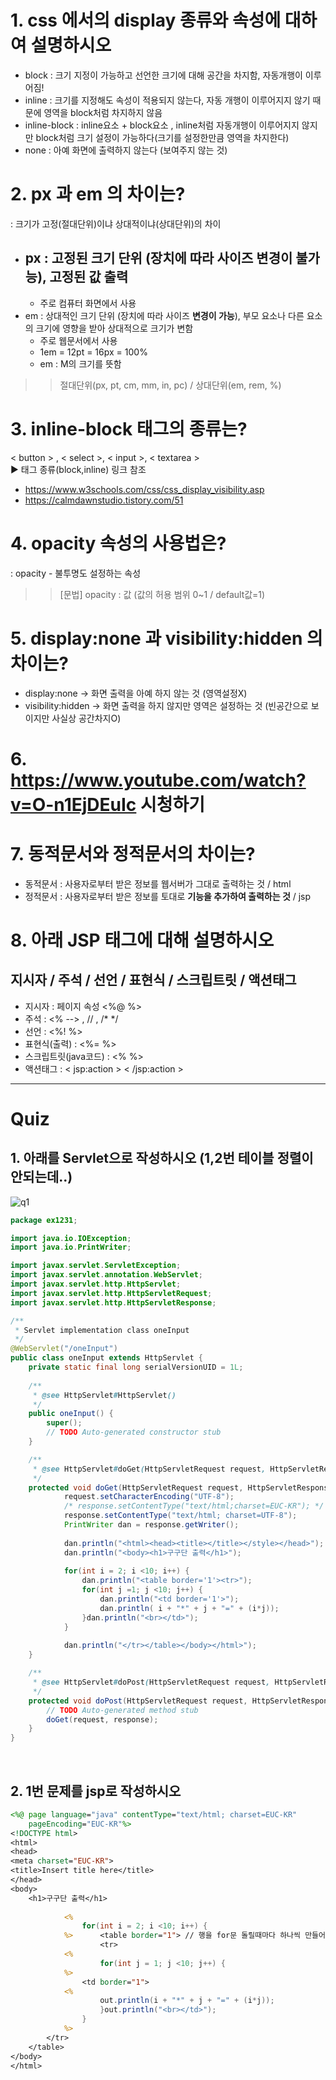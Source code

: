 # 1. css 에서의 display 종류와 속성에 대하여 설명하시오
- block : 크기 지정이 가능하고 선언한 크기에 대해 공간을 차지함, 자동개행이 이루어짐! 
- inline : 크기를 지정해도 속성이 적용되지 않는다, 자동 개행이 이루어지지 않기 때문에 영역을 block처럼 차지하지 않음
- inline-block : inline요소 + block요소 , inline처럼 자동개행이 이루어지지 않지만 block처럼 크기 설정이 가능하다(크기를 설정한만큼 영역을 차지한다)
- none : 아예 화면에 출력하지 않는다 (보여주지 않는 것) 

# 2. px 과 em 의 차이는?
: 크기가 고정(절대단위)이냐 상대적이냐(상대단위)의 차이 
- px : 고정된 크기 단위 (장치에 따라 사이즈 **변경이 불가능**), 고정된 값 출력
	- 
	- 주로 컴퓨터 화면에서 사용
- em : 상대적인 크기 단위 (장치에 따라 사이즈 **변경이 가능**), 부모 요소나 다른 요소의 크기에 영향을 받아 상대적으로 크기가 변함
	- 주로 웹문서에서 사용
	- 1em = 12pt = 16px = 100%
	- em : M의 크기를 뜻함

>> 절대단위(px, pt, cm, mm, in, pc) / 상대단위(em, rem, %)

# 3. inline-block 태그의 종류는?
< button > , < select >, < input >, < textarea > <br>
▶ 태그 종류(block,inline) 링크 참조
- https://www.w3schools.com/css/css_display_visibility.asp
- https://calmdawnstudio.tistory.com/51

# 4. opacity 속성의 사용법은?
: opacity - 불투명도 설정하는 속성
>> [문법] opacity : 값 (값의 허용 범위 0~1 / default값=1)

# 5. display:none 과 visibility:hidden 의 차이는?
- display:none → 화면 출력을 아예 하지 않는 것 (영역설정X)
- visibility:hidden → 화면 출력을 하지 않지만 영역은 설정하는 것 (빈공간으로 보이지만 사실상 공간차지O)

# 6. https://www.youtube.com/watch?v=O-n1EjDEuIc 시청하기

# 7. 동적문서와 정적문서의 차이는?
- 동적문서 : 사용자로부터 받은 정보를 웹서버가 그대로 출력하는 것 / html
- 정적문서 : 사용자로부터 받은 정보를 토대로 **기능을 추가하여 출력하는 것** / jsp 

# 8. 아래 JSP 태그에 대해 설명하시오
## 지시자 / 주석 / 선언 / 표현식 / 스크립트릿 / 액션태그 
- 지시자 : 페이지 속성 <%@   %>
- 주석 : <%  --> , // , /* */ 
- 선언 : <%!   %>
- 표현식(출력) : <%=   %>
- 스크립트릿(java코드) : <%   %>
- 액션태그 : < jsp:action > < /jsp:action >

---
# Quiz 

## 1. 아래를 Servlet으로 작성하시오 (1,2번 테이블 정렬이 안되는데..)
![q1](https://user-images.githubusercontent.com/74290204/103401786-b12e3700-4b8d-11eb-9b9e-727e415471d7.PNG)

```java
package ex1231;

import java.io.IOException;
import java.io.PrintWriter;

import javax.servlet.ServletException;
import javax.servlet.annotation.WebServlet;
import javax.servlet.http.HttpServlet;
import javax.servlet.http.HttpServletRequest;
import javax.servlet.http.HttpServletResponse;

/**
 * Servlet implementation class oneInput
 */
@WebServlet("/oneInput")
public class oneInput extends HttpServlet {
	private static final long serialVersionUID = 1L;
       
    /**
     * @see HttpServlet#HttpServlet()
     */
    public oneInput() {
        super();
        // TODO Auto-generated constructor stub
    }

	/**
	 * @see HttpServlet#doGet(HttpServletRequest request, HttpServletResponse response)
	 */
	protected void doGet(HttpServletRequest request, HttpServletResponse response) throws ServletException, IOException {
			request.setCharacterEncoding("UTF-8");
			/* response.setContentType("text/html;charset=EUC-KR"); */
			response.setContentType("text/html; charset=UTF-8");
			PrintWriter dan = response.getWriter();
			
			dan.println("<html><head><title></title></style></head>");
			dan.println("<body><h1>구구단 출력</h1>");
			
			for(int i = 2; i <10; i++) {
				dan.println("<table border='1'><tr>");
				for(int j =1; j <10; j++) {
					dan.println("<td border='1'>");
					dan.println( i + "*" + j + "=" + (i*j));
				}dan.println("<br></td>");
			}
			
			dan.println("</tr></table></body></html>");
	}

	/**
	 * @see HttpServlet#doPost(HttpServletRequest request, HttpServletResponse response)
	 */
	protected void doPost(HttpServletRequest request, HttpServletResponse response) throws ServletException, IOException {
		// TODO Auto-generated method stub
		doGet(request, response);
	}
}
```
<br>

## 2. 1번 문제를 jsp로 작성하시오 
```jsp
<%@ page language="java" contentType="text/html; charset=EUC-KR"
    pageEncoding="EUC-KR"%>
<!DOCTYPE html>
<html>
<head>
<meta charset="EUC-KR">
<title>Insert title here</title>
</head>
<body>
	<h1>구구단 출력</h1>
	
			<%
				for(int i = 2; i <10; i++) {
			%>      <table border="1"> // 행을 for문 돌릴때마다 하나씩 만들어야 되서 for문 안으로 들어와야함 
					<tr>
			<% 		
					for(int j = 1; j <10; j++) {
			%>
				<td border="1">
			<% 		
					out.println(i + "*" + j + "=" + (i*j));
					}out.println("<br></td>");
				}
			%> 
		</tr>
	</table>
</body>
</html>
```

